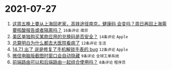 # 2021-07-27

1. [这周五晚上要从上海回老家，高铁途径南京，健康码 会变吗？周日再回上海需要核酸报告或者隔离吗？](https://www.v2ex.com/t/791966) `16条评论` `南京`
1. [美区单独购买某款应用的兑换码是否安全？](https://www.v2ex.com/t/791965) `14条评论` `Apple`
1. [总算明白为什么都去大医院看病了](https://www.v2ex.com/t/791976) `12条评论` `生活`
1. [14.7.1 出了 说是修复了手机解锁手表的 bug](https://www.v2ex.com/t/791963) `12条评论` `Apple`
1. [微信电脑版截图时窗口会自动隐藏](https://www.v2ex.com/t/791956) `9条评论` `全球工单系统`
1. [前端路由可以和后端路由一起组合使用吗？](https://www.v2ex.com/t/791960) `8条评论` `程序员`
